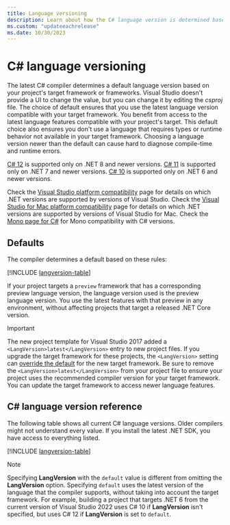 ```yaml
---
title: Language versioning
description: Learn about how the C# language version is determined based on your project and the reasons behind that choice.
ms.custom: "updateeachrelease"
ms.date: 10/30/2023
---
```


# C# language versioning

The latest C# compiler determines a default language version based on your project's target framework or frameworks. Visual Studio doesn't provide a UI to change the value, but you can change it by editing the *csproj* file. The choice of default ensures that you use the latest language version compatible with your target framework. You benefit from access to the latest language features compatible with your project's target. This default choice also ensures you don't use a language that requires types or runtime behavior not available in your target framework. Choosing a language version newer than the default can cause hard to diagnose compile-time and runtime errors.

[C# 12](../whats-new/csharp-12.md) is supported only on .NET 8 and newer versions. [C# 11](../whats-new/csharp-11.md) is supported only on .NET 7 and newer versions. [C# 10](../whats-new/csharp-10.md) is supported only on .NET 6 and newer versions.

Check the [Visual Studio platform compatibility](/visualstudio/releases/2022/compatibility#-visual-studio-2022-support-for-net-development) page for details on which .NET versions are supported by versions of Visual Studio. Check the [Visual Studio for Mac platform compatibility](/visualstudio/mac/supported-versions-net) page for details on which .NET versions are supported by versions of Visual Studio for Mac. Check the [Mono page for C#](https://www.mono-project.com/docs/about-mono/languages/csharp/) for Mono compatibility with C# versions.

## Defaults

The compiler determines a default based on these rules:

[!INCLUDE [langversion-table](includes/default-langversion-table.md)]

If your project targets a `preview` framework that has a corresponding preview language version, the language version used is the preview language version. You use the latest features with that preview in any environment, without affecting projects that target a released .NET Core version.

> [!IMPORTANT]
> The new project template for Visual Studio 2017 added a `<LangVersion>latest</LangVersion>` entry to new project files. If you upgrade the target framework for these projects, the `<LangVersion>` setting can [override the default](configure-language-version.md) for the new target framework. Be sure to remove the `<LangVersion>latest</LangVersion>` from your project file to ensure your project uses the recommended compiler version for your target framework. You can update the target framework to access newer language features.

## C# language version reference

The following table shows all current C# language versions. Older compilers might not understand every value. If you install the latest .NET SDK, you have access to everything listed.

[!INCLUDE [langversion-table](includes/langversion-table.md)]

>[!NOTE]
>Specifying **LangVersion** with the `default` value is different from omitting the **LangVersion** option. Specifying `default` uses the latest version of the language that the compiler supports, without taking into account the target framework. For example, building a project that targets .NET 6 from the current version of Visual Studio 2022 uses C# 10 if **LangVersion** isn't specified, but uses C# 12 if **LangVersion** is set to `default`.
